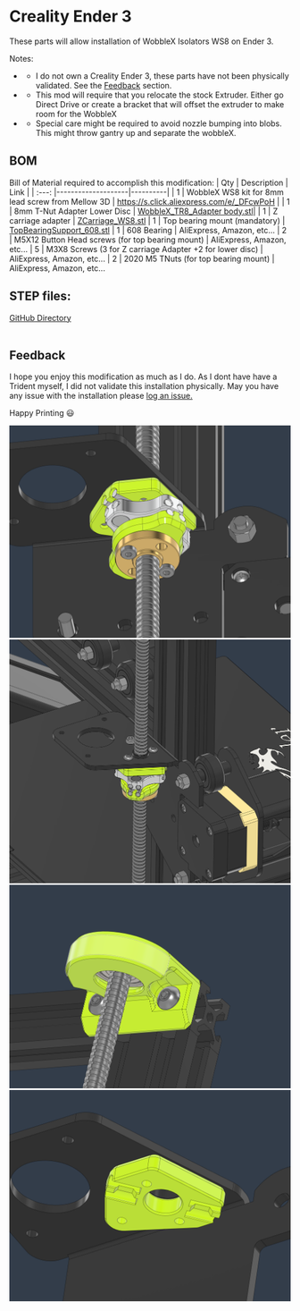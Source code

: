 # Creality Ender 3

These parts will allow installation of WobbleX Isolators WS8 on Ender 3.  

Notes:
* - I do not own a Creality Ender 3, these parts have not been physically validated.  See the [Feedback](/Creality/Ender3/README.md) section.
* - This mod will require that you relocate the stock Extruder.  Either go Direct Drive or create a bracket that will offset the extruder to make room for the WobbleX
* - Special care might be required to avoid nozzle bumping into blobs.  This might throw gantry up and separate the wobbleX.

## BOM
Bill of Material required to accomplish this modification:
|  Qty    |   Description      |    Link  |
|  :---:  |--------------------|----------|
|  1      | WobbleX WS8 kit for 8mm lead screw from Mellow 3D | https://s.click.aliexpress.com/e/_DFcwPoH |
|  1      | 8mm T-Nut Adapter Lower Disc | [WobbleX_TR8_Adapter body.stl](https://github.com/MirageC79/Interfaces-for-WobbleX-integration/blob/main//Creality/Ender3/WobbleX_TR8_Adapter%20Body.stl)|
|  1      | Z carriage adapter | [ZCarriage_WS8.stl](https://github.com/MirageC79/Interfaces-for-WobbleX-integration/blob/main/Creality/Ender3/ZCarriage_WS8.stl)
|  1      | Top bearing mount (mandatory) | [TopBearingSupport_608.stl](https://github.com/MirageC79/Interfaces-for-WobbleX-integration/blob/main/Creality/Ender3/TopBearingSupport_608.stl)
|  1      | 608 Bearing |  AliExpress, Amazon, etc...
|  2      | M5X12 Button Head screws (for top bearing mount) | AliExpress, Amazon, etc...
|  5      | M3X8 Screws (3 for Z carriage Adapter +2 for lower disc) | AliExpress, Amazon, etc...
|  2      | 2020 M5 TNuts (for top bearing mount) | AliExpress, Amazon, etc...

## STEP files:  
[GitHub Directory](https://github.com/MirageC79/Interfaces-for-WobbleX-integration/tree/main/Creality/Ender3)
<br> 
<br>

## Feedback
I hope you enjoy this modification as much as I do.  As I dont have have a Trident myself, I did not validate this installation physically. 
May you have any issue with the installation please [log an issue.](https://github.com/MirageC79/Interfaces-for-WobbleX-integration/issues)

Happy Printing :smiley:


![img](/Creality/Ender3/Ender3_Installation1.png)
<br>
![img](/Creality/Ender3/Ender3_Installation2.png)
<br>
![img](/Creality/Ender3/Ender3_Installation3.png)
<br>
![img](/Creality/Ender3/Ender3_ZcarriageAdapter.png)
<br>
